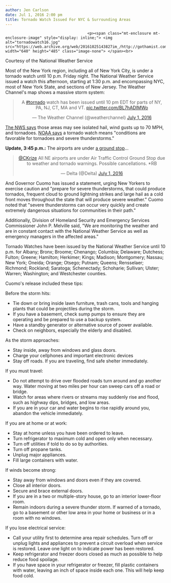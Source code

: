 ```yaml
---
author: Jen Carlson
date: Jul 1, 2016 2:00 pm
title: Tornado Watch Issued For NYC & Surrounding Areas
---
```


	
										<p><span class="mt-enclosure mt-enclosure-image" style="display: inline;"> <img alt="tornadowatch16.jpg" src="https://web.archive.org/web/20161025143827im_/http://gothamist.com/attachments/arts_jen/tornadowatch16.jpg" width="640" height="485" class="image-none"> </span><br>
<span class="photo_caption">Courtesy of the National Weather Service</span></p>

<p>Most of the New York region, including all of New York City, is under a tornado watch until 10 p.m. Friday night. The National Weather Service issued a watch this afternoon, starting at 1:30 p.m. and encompassing NYC, most of New York State, and sections of New Jersey. The Weather Channel&apos;s map shows a massive storm system: </p>

<center><blockquote class="twitter-tweet" data-lang="en"><p lang="en" dir="ltr">A <a href="https://web.archive.org/web/20161025143827/https://twitter.com/hashtag/tornado?src=hash">#tornado</a> watch has been issued until 10 pm EDT for parts of NY, PA, NJ, CT, MA and VT. <a href="https://web.archive.org/web/20161025143827/https://t.co/BL7hADlMWo">pic.twitter.com/BL7hADlMWo</a></p>&#x2014; The Weather Channel (@weatherchannel) <a href="https://web.archive.org/web/20161025143827/https://twitter.com/weatherchannel/status/748933223833481216">July 1, 2016</a></blockquote>
<script async src="//web.archive.org/web/20161025143827js_/http://platform.twitter.com/widgets.js" charset="utf-8"></script></center>

<p><a href="https://web.archive.org/web/20161025143827/https://twitter.com/NWStornado/status/748932051542343680">The NWS says</a> those areas may see isolated hail, wind gusts up to 70 MPH, and tornadoes. <a href="https://web.archive.org/web/20161025143827/http://www.spc.noaa.gov/products/watch/ww0313.html">NOAA says</a> a tornado watch means &quot;conditions are favorable for tornadoes and severe thunderstorms.&quot;</p>

<p><strong>Update, 3:45 p.m.:</strong> The airports are under <a href="https://web.archive.org/web/20161025143827/https://weather.com/storms/severe/news/severe-weather-northeast-new-england-impacts">a ground stop</a>...</p>

<center><blockquote class="twitter-tweet" data-lang="en"><p lang="en" dir="ltr"><a href="https://web.archive.org/web/20161025143827/https://twitter.com/CKrize">@CKrize</a> All NE airports are under Air Traffic Control Ground Stop due to weather and tornado warnings. Possible cancellations.  *RB</p>&#x2014; Delta (@Delta) <a href="https://web.archive.org/web/20161025143827/https://twitter.com/Delta/status/748968898981134336">July 1, 2016</a></blockquote>
<script async src="//web.archive.org/web/20161025143827js_/http://platform.twitter.com/widgets.js" charset="utf-8"></script></center>

<p>And Governor Cuomo has issued a statement, urging New Yorkers to exercise caution and &quot;prepare for severe thunderstorms, that could produce tornados, frequent cloud to ground lightning strikes and large hail as a cold front moves throughout the state that will produce severe weather.&quot; Cuomo noted that &quot;severe thunderstorms can occur very quickly and create extremely dangerous situations for communities in their path.&quot;</p>

<p>Additionally, Division of Homeland Security and Emergency Services Commissioner John P. Melville said, &quot;We are monitoring the weather and are in constant contact with the National Weather Service as well as emergency managers in the affected areas.&quot; </p>

<p>Tornado Watches have been issued by the National Weather Service until 10 p.m. for Albany; Bronx; Broome; Chenango; Columbia; Delaware; Dutchess; Fulton; Greene; Hamilton; Herkimer; Kings; Madison; Montgomery; Nassau; New York; Oneida; Orange; Otsego; Putnam; Queens; Rensselaer; Richmond; Rockland; Saratoga; Schenectady; Schoharie; Sullivan; Ulster; Warren; Washington; and Westchester counties.</p>

<p>Cuomo&apos;s release included these tips: </p>

<p>Before the storm hits:<br>
</p><ul><li>Tie down or bring inside lawn furniture, trash cans, tools and hanging plants that could be projectiles during the storm.<br>
</li><li>If you have a basement, check sump pumps to ensure they are operating and be prepared to use a backup system.<br>
</li><li>Have a standby generator or alternative source of power available.<br>
</li><li>Check on neighbors, especially the elderly and disabled.</li></ul><p></p>

<p>As the storm approaches:<br>
</p><ul><li>Stay inside, away from windows and glass doors.<br>
</li><li>Charge your cellphones and important electronic devices<br>
</li><li>Stay off roads. If you are traveling, find safe shelter immediately.</li></ul><p></p>

<p>If you must travel:<br>
</p><ul><li>Do not attempt to drive over flooded roads turn around and go another way. Water moving at two miles per hour can sweep cars off a road or bridge.<br>
</li><li>Watch for areas where rivers or streams may suddenly rise and flood, such as highway dips, bridges, and low areas.<br>
</li><li>If you are in your car and water begins to rise rapidly around you, abandon the vehicle immediately.</li></ul><p></p>

<p>If you are at home or at work:<br>
</p><ul><li>Stay at home unless you have been ordered to leave. <br>
</li><li>Turn refrigerator to maximum cold and open only when necessary.<br>
</li><li>Turn off utilities if told to do so by authorities.<br>
</li><li>Turn off propane tanks.<br>
</li><li>Unplug major appliances.<br>
</li><li>Fill large containers with water.</li></ul><p></p>

<p>If winds become strong:<br>
</p><ul><li>Stay away from windows and doors even if they are covered.<br>
</li><li>Close all interior doors.<br>
</li><li>Secure and brace external doors.<br>
</li><li>If you are in a two or multiple-story house, go to an interior lower-floor room.<br>
</li><li>Remain indoors during a severe thunder storm. If warned of a tornado, go to a basement or other low area in your home or business or in a room with no windows.</li></ul><p></p>

<p>If you lose electrical service:<br>
</p><ul><li>Call your utility first to determine area repair schedules. Turn off or unplug lights and appliances to prevent a circuit overload when service is restored. Leave one light on to indicate power has been restored.<br>
</li><li>Keep refrigerator and freezer doors closed as much as possible to help reduce food spoilage.<br>
</li><li>If you have space in your refrigerator or freezer, fill plastic containers with water, leaving an inch of space inside each one. This will help keep food cold.</li></ul><p></p>					
										
									
				